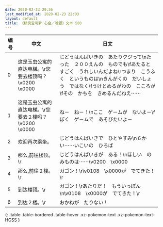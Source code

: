```yaml
---
date: 2020-02-23 20:56
last_modified_at: 2020-02-23 22:03
layout: default
title: 《精灵宝可梦 心金／魂银》文本 500
---
```

| 编号 | 中文 | 日文 |
| ---- | ---- | ---- |
| 0 | 这是玉虫公寓的直达电梯。\r您要去楼顶吗？\v0200　\x0000 | じどうはんばいきの　あたりクジって\nたった　２００えんの　ものでも\fあたると　すごく　うれしいんだよね\rつまり　こうふく　というものは\nきんがくの　だいしょう　ではなく\fうけとめるがわの　こころが\fその　かちを　きめるんだねえ⋯⋯ |
| 1 | 这是玉虫公寓的直达电梯。\r您要去２楼吗？\v0200　\x0000 | ね－　ね－！\nここ　ゲ－ムが　ないよ－\fぼく　ゲ－ムで　あそびたいよ－ |
| 2 | 欢迎再次乘坐。 | じどうはんばいきで　ひとやすみ\n６かい⋯⋯いこいの　ひろば |
| 3 | 那么,前往楼顶。\r | じどうはんばいきが　ある！\nほしい　のみものは⋯⋯\v0200　\x0000 |
| 4 | 那么,前往２楼。\r | ガゴン！\r\v0108　\x0000が　でてきた！\r |
| 5 | 到达楼顶。\r | ガゴン！\rあたりだ！　もういっぽん\n\v0108　\x0000が　でてきた！\r |
| 6 | 到达２楼。\r | おかねが　たりない！ |
{: .table .table-bordered .table-hover .xz-pokemon-text .xz-pokemon-text-HGSS }